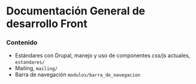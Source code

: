 # Documentación General de desarrollo Front

### Contenido
* Estándares con Drupal, manejo y uso de componentes *css/js* actuales, `estandares/`
* Mailing, `mailing/`
* Barra de navegación `modulos/barra_de_navegacion`
